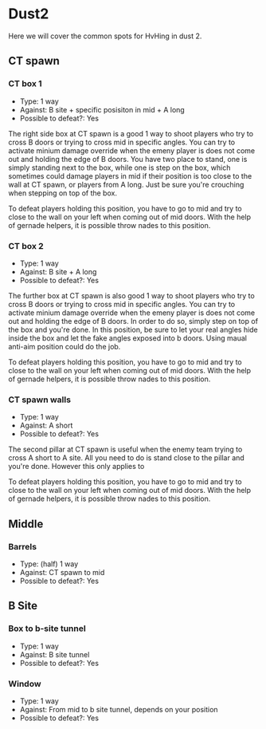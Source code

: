 # Dust2

Here we will cover the common spots for HvHing in dust 2.

## CT spawn

### CT box 1

* Type: 1 way
* Against: B site + specific posisiton in mid + A long
* Possible to defeat?: Yes

The right side box at CT spawn is a good 1 way to shoot players who try to cross B doors or trying to cross mid in specific angles. You can try to activate minium damage override when the emeny player is does not come out and holding the edge of B doors. You have two place to stand, one is simply standing next to the box, while one is step on the box, which sometimes could damage players in mid if their position is too close to the wall at CT spawn, or players from A long. Just be sure you're crouching when stepping on top of the box.

To defeat players holding this position, you have to go to mid and try to close to the wall on your left when coming out of mid doors. With the help of gernade helpers, it is possible throw nades to this position.

### CT box 2

* Type: 1 way
* Against: B site + A long
* Possible to defeat?: Yes

The further box at CT spawn is also good 1 way to shoot players who try to cross B doors or trying to cross mid in specific angles. You can try to activate minium damage override when the emeny player is does not come out and holding the edge of B doors. In order to do so, simply step on top of the box and you're done.  In this position, be sure to let your real angles hide inside the box and let the fake angles exposed into b doors. Using maual anti-aim position could do the job.

To defeat players holding this position, you have to go to mid and try to close to the wall on your left when coming out of mid doors. With the help of gernade helpers, it is possible throw nades to this position.

### CT spawn walls

* Type: 1 way
* Against: A short
* Possible to defeat?: Yes

The second pillar at CT spawn is useful when the enemy team trying to cross A short to A site. All you need to do is stand close to the pillar and you're done. However this only applies to 

To defeat players holding this position, you have to go to mid and try to close to the wall on your left when coming out of mid doors. With the help of gernade helpers, it is possible throw nades to this position.

## Middle

### Barrels

* Type: (half) 1 way
* Against: CT spawn to mid
* Possible to defeat?: Yes

## B Site

### Box to b-site tunnel

* Type: 1 way
* Against: B site tunnel
* Possible to defeat?: Yes

### Window

* Type: 1 way
* Against: From mid to b site tunnel, depends on your position
* Possible to defeat?: Yes